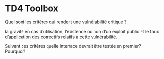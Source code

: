 # TD4 Toolbox
Quel sont les critères qui rendent une vulnérabilité critique ?

la gravité en cas d’utilisation, l’existence ou non d’un exploit public et le taux d’application des correctifs relatifs à cette vulnérabilité.

Suivant ces critères quelle interface devrait être testée en premier? Pourquoi?

